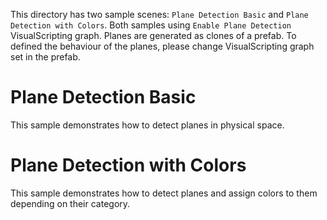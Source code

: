 This directory has two sample scenes: `Plane Detection Basic` and `Plane Detection with Colors`.
Both samples using `Enable Plane Detection` VisualScripting graph.
Planes are generated as clones of a prefab. To defined the behaviour of the planes, please change VisualScripting graph set in the prefab.

# Plane Detection Basic
This sample demonstrates how to detect planes in physical space.

# Plane Detection with Colors
This sample demonstrates how to detect planes and assign colors to them depending on their category.